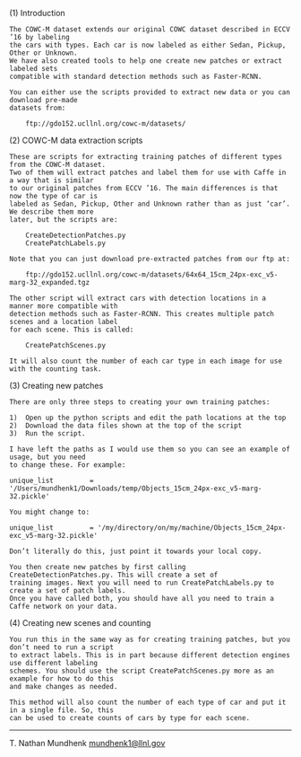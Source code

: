 (1)	Introduction

	The COWC-M dataset extends our original COWC dataset described in ECCV ’16 by labeling
	the cars with types. Each car is now labeled as either Sedan, Pickup, Other or Unknown. 
	We have also created tools to help one create new patches or extract labeled sets 
	compatible with standard detection methods such as Faster-RCNN. 
	
	You can either use the scripts provided to extract new data or you can download pre-made
	datasets from:
	
		ftp://gdo152.ucllnl.org/cowc-m/datasets/  
	
(2)	COWC-M data extraction scripts

	These are scripts for extracting training patches of different types from the COWC-M dataset. 
	Two of them will extract patches and label them for use with Caffe in a way that is similar 
	to our original patches from ECCV ’16. The main differences is that now the type of car is 
	labeled as Sedan, Pickup, Other and Unknown rather than as just ‘car’. We describe them more 
	later, but the scripts are:
	
		CreateDetectionPatches.py
		CreatePatchLabels.py
	
	Note that you can just download pre-extracted patches from our ftp at:
	
		ftp://gdo152.ucllnl.org/cowc-m/datasets/64x64_15cm_24px-exc_v5-marg-32_expanded.tgz
	
	The other script will extract cars with detection locations in a manner more compatible with 
	detection methods such as Faster-RCNN. This creates multiple patch scenes and a location label 
	for each scene. This is called:
	
		CreatePatchScenes.py
		
	It will also count the number of each car type in each image for use with the counting task. 

(3)	Creating new patches

	There are only three steps to creating your own training patches:
	
	1)	Open up the python scripts and edit the path locations at the top
	2)	Download the data files shown at the top of the script
	3)	Run the script.
	
	I have left the paths as I would use them so you can see an example of usage, but you need 
	to change these. For example:
	
	unique_list         = '/Users/mundhenk1/Downloads/temp/Objects_15cm_24px-exc_v5-marg-32.pickle'
	
	You might change to:
	
	unique_list         = '/my/directory/on/my/machine/Objects_15cm_24px-exc_v5-marg-32.pickle'
	 
	Don’t literally do this, just point it towards your local copy. 
	
	You then create new patches by first calling CreateDetectionPatches.py. This will create a set of 
	training images. Next you will need to run CreatePatchLabels.py to create a set of patch labels. 
	Once you have called both, you should have all you need to train a Caffe network on your data. 

(4)	Creating new scenes and counting

	You run this in the same way as for creating training patches, but you don’t need to run a script 
	to extract labels. This is in part because different detection engines use different labeling 
	schemes. You should use the script CreatePatchScenes.py more as an example for how to do this 
	and make changes as needed. 
	
	This method will also count the number of each type of car and put it in a single file. So, this
	can be used to create counts of cars by type for each scene. 
	
----

T. Nathan Mundhenk
mundhenk1@llnl.gov



